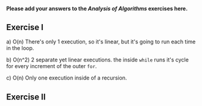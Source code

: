 #### Please add your answers to the ***Analysis of  Algorithms*** exercises here.

## Exercise I

a) O(n)
There's only 1 execution, so it's linear, but it's going to run each time in the loop.

b) O(n^2)
2 separate yet linear executions. the inside `while` runs it's cycle for every increment of the outer `for`.


c) O(n)
Only one execution inside of a recursion.

## Exercise II


